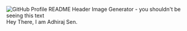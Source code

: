 ![GitHub Profile README Header Image Generator - you shouldn't be seeing this text](https://cdn.glitch.com/0a4f672e-7d5c-4254-8f5a-847c2924bdf6%2Fheader-image-readme-gen.gif?v=1594991782151)
Hey There, I am Adhiraj Sen.




<!--
**adhirajsen97/adhirajsen97** is a ✨ _special_ ✨ repository because its `README.md` (this file) appears on your GitHub profile.

Here are some ideas to get you started:

- 🔭 I’m currently working on ...
- 🌱 I’m currently learning ...
- 👯 I’m looking to collaborate on ...
- 🤔 I’m looking for help with ...
- 💬 Ask me about ...
- 📫 How to reach me: ...
- 😄 Pronouns: ...
- ⚡ Fun fact: ...
-->
